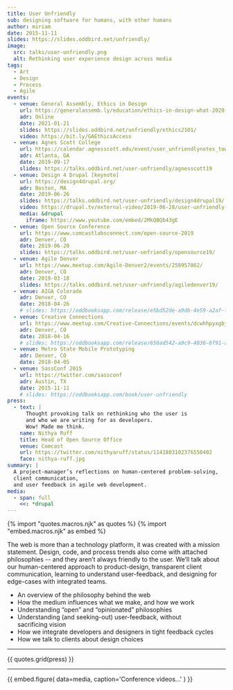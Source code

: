 ```yaml
---
title: User Unfriendly
sub: designing software for humans, with other humans
author: miriam
date: 2015-11-11
slides: https://slides.oddbird.net/unfriendly/
image:
  src: talks/user-unfriendly.png
  alt: Rethinking user experience design across media
tags:
  - Art
  - Design
  - Process
  - Agile
events:
  - venue: General Assembly, Ethics in Design
    url: https://generalassemb.ly/education/ethics-in-design-what-2020-taught-us
    adr: Online
    date: 2021-01-21
    slides: https://slides.oddbird.net/unfriendly/ethics2101/
    video: https://bit.ly/GAEthicsAccess
  - venue: Agnes Scott College
    url: https://calendar.agnesscott.edu/event/user_unfriendlynotes_toward_a_queer_web
    adr: Atlanta, GA
    date: 2019-09-17
    slides: https://talks.oddbird.net/user-unfriendly/agnesscott19
  - venue: Design 4 Drupal [keynote]
    url: https://design4drupal.org/
    adr: Boston, MA
    date: 2019-06-26
    slides: https://talks.oddbird.net/user-unfriendly/design4drupal19/
    video: https://drupal.tv/external-video/2019-06-28/user-unfriendly-practical-guide-losing-control
    media: &drupal
      iframe: https://www.youtube.com/embed/2MkQBQb43gE
  - venue: Open Source Conference
    url: https://www.comcastlabsconnect.com/open-source-2019
    adr: Denver, CO
    date: 2019-06-20
    slides: https://talks.oddbird.net/user-unfriendly/opensource19/
  - venue: Agile Denver
    url: https://www.meetup.com/Agile-Denver2/events/258957862/
    adr: Denver, CO
    date: 2019-03-18
    slides: https://talks.oddbird.net/user-unfriendly/agiledenver19/
  - venue: AIGA Colorado
    adr: Denver, CO
    date: 2018-04-26
    # slides: https://oddbooksapp.com/release/e5bd52de-a9db-4e59-a2af-ffa8a68f9100
  - venue: Creative Connections
    url: https://www.meetup.com/Creative-Connections/events/dcwhhpyxgbjb/
    adr: Denver, CO
    date: 2018-04-16
    # slides: https://oddbooksapp.com/release/650ad542-a9c9-4036-8f91-af34ae449d3c
  - venue: Metro State Mobile Prototyping
    adr: Denver, CO
    date: 2018-04-05
  - venue: SassConf 2015
    url: https://twitter.com/sassconf
    adr: Austin, TX
    date: 2015-11-11
    # slides: https://oddbooksapp.com/book/user-unfriendly
press:
  - text: |
      Thought provoking talk on rethinking who the user is
      and who we are writing for as developers.
      Wow! Made me think.
    name: Nithya Ruff
    title: Head of Open Source Office
    venue: Comcast
    url: https://twitter.com/nithyaruff/status/1141803102376550402
    face: nithya-ruff.jpg
summary: |
  A project-manager’s reflections on human-centered problem-solving,
  client communication,
  and user feedback in agile web development.
media:
  - span: full
    <<: *drupal
---
```


{% import "quotes.macros.njk" as quotes %}
{% import "embed.macros.njk" as embed %}

The web is more than a technology platform,
it was created with a mission statement.
Design, code, and process trends also come with attached philosophies --
and they aren’t always friendly to the user.
We’ll talk about our human-centered approach to product-design,
transparent client communication,
learning to understand user-feedback,
and designing for edge-cases with integrated teams.

- An overview of the philosophy behind the web
- How the medium influences what we make, and how we work
- Understanding “open” and “opinionated” philosophies
- Understanding (and seeking-out) user-feedback, without sacrificing vision
- How we integrate developers and designers in tight feedback cycles
- How we talk to clients about design choices

------

{{ quotes.grid(press) }}

------

{{ embed.figure(
  data=media,
  caption='Conference videos...'
) }}
